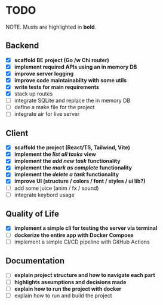 # TODO

NOTE. Musts are highlighted in **bold**.

## Backend

- [x] **scaffold BE project (Go /w Chi router)**
- [x] **implement required APIs using an in memory DB**
- [x] **improve server logging**
- [x] **improve code maintainabilty with some utils**
- [x] **write tests for main requirements**
- [x] stack up routes
- [ ] integrate SQLite and replace the in memory DB
- [ ] define a make file for the project
- [ ] integrate air for live server

## Client

- [x] **scaffold the project (React/TS, Tailwind, Vite)**
- [x] **implement the _list all tasks_ view**
- [x] **implement the _add new task_ functionality**
- [x] **implement the _mark as complete_ functionality**
- [x] **implement the _delete a task_ functionality**
- [x] **improve UI (structure / colors / font / styles / ui lib?)**
- [ ] add some juice (anim / fx / sound)
- [ ] integrate keybord usage

## Quality of Life

- [x] **implement a simple cli for testing the server via terminal**
- [ ] **dockerize the entire app with Docker Compose**
- [ ] implement a simple CI/CD pipeline with GitHub Actions

## Documentation

- [ ] **explain project structure and how to navigate each part**
- [ ] **highlights assumptions and decisions made**
- [ ] **explain how to run the project with docker**
- [ ] explain how to run and build the project
